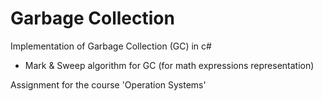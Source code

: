 # Garbage Collection
Implementation of Garbage Collection (GC) in c#

* Mark & Sweep algorithm for GC (for math expressions representation)

Assignment for the course 'Operation Systems'